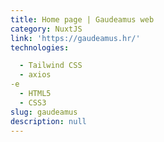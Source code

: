 ```yaml
---
title: Home page | Gaudeamus web
category: NuxtJS
link: 'https://gaudeamus.hr/'
technologies:

  - Tailwind CSS
  - axios
-e 
  - HTML5
  - CSS3
slug: gaudeamus
description: null
---
```

